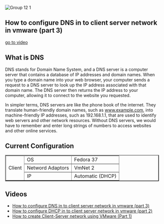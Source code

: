 ![Group 12 1](https://user-images.githubusercontent.com/87405522/227531251-7d06c935-c4e6-4aca-80c2-e4b72d7e340f.png)
<section id="intro">
<h1>How to configure DNS in to client server network in vmware (part 3)</h1> <a href="#Videos">go to video</a>
</section>
<section id="body">
  <h2>What is DNS</h2>
  DNS stands for Domain Name System, and a DNS server is a computer server that contains a database of IP addresses and domain names. When you type a domain name into your web browser, your computer sends a request to a DNS server to look up the IP address associated with that domain name. The DNS server then returns the IP address to your computer, allowing it to connect to the website you requested.

In simpler terms, DNS servers are like the phone book of the internet. They translate human-friendly domain names, such as www.example.com, into machine-friendly IP addresses, such as 192.168.1.1, that are used to identify web servers and other network resources. Without DNS servers, we would have to remember and enter long strings of numbers to access websites and other online services.
</section>

<h2>Current Configuration
</h2>
<table border="2">
        <tr>
            <td rowspan="4">Client </td>
        </tr>
        <tr>
            <td>OS</td>
            <td>Fedora 37</td>
        </tr>
        <tr>
            <td>Netword Adaptors</td>
            <td>VmNet 2</td>
        </tr>
        <tr>
            <td>IP</td>
            <td>Automatic (DHCP)</td>
        </tr>
    </table>



<section id="Videos">
  <h2>Videos </h2>
  <ul>
    <li><a href="#">How to configure DNS in to client server network in vmware (part 3)</a></li>
    <li><a href="https://youtu.be/cpVDUaY2iSk">How to configure DHCP in to client server network in vmware (part 2)</a></li>
    <li><a href="https://youtu.be/HVKu4zFpjA0"> How to create Client-Server network using VMware (Part 1)</a></li>
  </ul>
  
   
   
     
    

 
</section>
